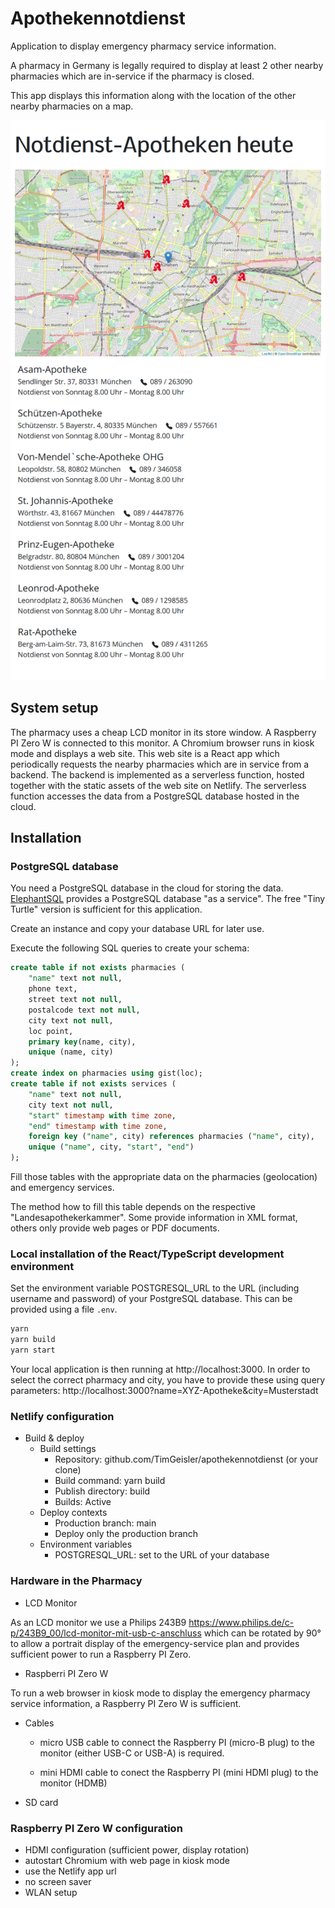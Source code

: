 # Apothekennotdienst

Application to display emergency pharmacy service information.

A pharmacy in Germany is legally required to display at least 2 other nearby pharmacies which are in-service if the pharmacy is closed.

This app displays this information along with the location of the other nearby pharmacies on a map.

![screenshot of emergency pharmacy service information](/doc/screenshot.png)

## System setup

The pharmacy uses a cheap LCD monitor in its store window.
A Raspberry PI Zero W is connected to this monitor.
A Chromium browser runs in kiosk mode and displays a web site.
This web site is a React app which periodically requests the nearby pharmacies which are in service from a backend.
The backend is implemented as a serverless function, hosted together with the static assets of the web site on Netlify.
The serverless function accesses the data from a PostgreSQL database hosted in the cloud.

## Installation

### PostgreSQL database

You need a PostgreSQL database in the cloud for storing the data.
[ElephantSQL](https://www.elephantsql.com/) provides a PostgreSQL database "as a service".
The free "Tiny Turtle" version is sufficient for this application.

Create an instance and copy your database URL for later use.

Execute the following SQL queries to create your schema:

```sql
create table if not exists pharmacies (
	"name" text not null,
	phone text,
	street text not null,
	postalcode text not null,
	city text not null,
	loc point,
	primary key(name, city),
	unique (name, city)
);
create index on pharmacies using gist(loc);
create table if not exists services (
	"name" text not null,
	city text not null,
	"start" timestamp with time zone,
	"end" timestamp with time zone,
	foreign key ("name", city) references pharmacies ("name", city),
	unique ("name", city, "start", "end")
);
```

Fill those tables with the appropriate data on the pharmacies (geolocation) and emergency services.

The method how to fill this table depends on the respective "Landesapothekerkammer".
Some provide information in XML format, others only provide web pages or PDF documents.

### Local installation of the React/TypeScript development environment

Set the environment variable POSTGRESQL_URL to the URL (including username and password) of your PostgreSQL database.
This can be provided using a file `.env`.

```sh
yarn
yarn build
yarn start
```

Your local application is then running at http://localhost:3000.
In order to select the correct pharmacy and city, you have to provide these using query parameters:
http://localhost:3000?name=XYZ-Apotheke&city=Musterstadt

### Netlify configuration

- Build & deploy
  - Build settings
    - Repository: github.com/TimGeisler/apothekennotdienst (or your clone)
    - Build command: yarn build
    - Publish directory: build
    - Builds: Active
  - Deploy contexts
    - Production branch: main
    - Deploy only the production branch
  - Environment variables
    - POSTGRESQL_URL: set to the URL of your database

### Hardware in the Pharmacy

- LCD Monitor

As an LCD monitor we use a Philips 243B9 https://www.philips.de/c-p/243B9_00/lcd-monitor-mit-usb-c-anschluss
which can be rotated by 90° to allow a portrait display of the emergency-service plan
and provides sufficient power to run a Raspberry PI Zero.

- Raspberri PI Zero W

To run a web browser in kiosk mode to display the emergency pharmacy service information,
a Raspberry PI Zero W is sufficient.

- Cables

    - micro USB cable to connect the Raspberry PI (micro-B plug) to the monitor (either USB-C or USB-A) is required.

    - mini HDMI cable to conect the Raspberry PI (mini HDMI plug) to the monitor (HDMB)

- SD card

### Raspberry PI Zero W configuration

- HDMI configuration (sufficient power, display rotation)
- autostart Chromium with web page in kiosk mode
- use the Netlify app url
- no screen saver
- WLAN setup
